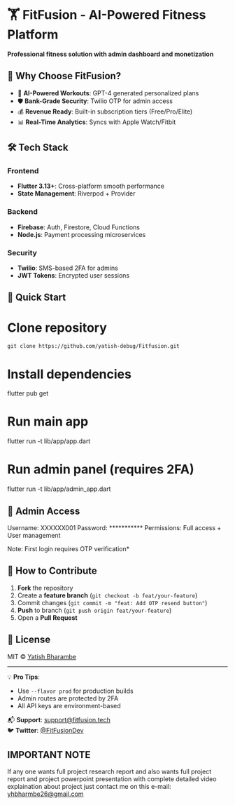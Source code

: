 # 🏋️ FitFusion - AI-Powered Fitness Platform

**Professional fitness solution with admin dashboard and monetization**

## 🌟 Why Choose FitFusion?
- 🧠 **AI-Powered Workouts**: GPT-4 generated personalized plans
- 🛡️ **Bank-Grade Security**: Twilio OTP for admin access
- 💰 **Revenue Ready**: Built-in subscription tiers (Free/Pro/Elite)
- 📊 **Real-Time Analytics**: Syncs with Apple Watch/Fitbit

## 🛠 Tech Stack
### Frontend
- **Flutter 3.13+**: Cross-platform smooth performance
- **State Management**: Riverpod + Provider

### Backend
- **Firebase**: Auth, Firestore, Cloud Functions
- **Node.js**: Payment processing microservices

### Security
- **Twilio**: SMS-based 2FA for admins
- **JWT Tokens**: Encrypted user sessions
## 🚀 Quick Start

# Clone repository
```
git clone https://github.com/yatish-debug/Fitfusion.git
```
# Install dependencies
flutter pub get

# Run main app
flutter run -t lib/app/app.dart

# Run admin panel (requires 2FA)
flutter run -t lib/app/admin_app.dart

##  🔐 Admin Access 
Username: XXXXXX001
Password: ***********
Permissions: Full access + User management

Note: First login requires OTP verification*

## 🤝 How to Contribute
1. **Fork** the repository
2. Create a **feature branch** (`git checkout -b feat/your-feature`)
3. Commit changes (`git commit -m "feat: Add OTP resend button"`)
4. **Push** to branch (`git push origin feat/your-feature`)
5. Open a **Pull Request**

## 📜 License
MIT © [Yatish Bharambe](https://github.com/yatish-debug)

---

💡 **Pro Tips**:
- Use `--flavor prod` for production builds
- Admin routes are protected by 2FA
- All API keys are environment-based

📬 **Support**: support@fitfusion.tech  
🐦 **Twitter**: [@FitFusionDev](https://twitter.com/FitFusionDev)
## IMPORTANT NOTE
 If any one wants full project research report and also wants 
 full project report and project powerpoint presentation with complete detailed video explaination about project just contact me on this e-mail: yhbharmbe26@gmail.com
